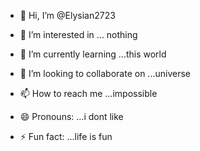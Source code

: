 - 👋 Hi, I’m @Elysian2723
- 👀 I’m interested in ... nothing
- 🌱 I’m currently learning ...this world
- 💞️ I’m looking to collaborate on ...universe
- 📫 How to reach me ...impossible
- 😄 Pronouns: ...i dont like

- ⚡ Fun fact: ...life is fun

<!---
Elysian2723/Elysian2723 is a ✨ special ✨ repository because its `README.md` (this file) appears on your GitHub profile.
You can click the Preview link to take a look at your changes.
--->
